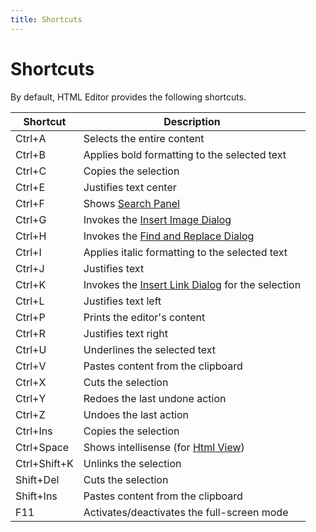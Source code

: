 ```yaml
---
title: Shortcuts
---
```

# Shortcuts
By default, HTML Editor provides the following shortcuts.

| Shortcut | Description |
|---|---|
| Ctrl+A | Selects the entire content |
| Ctrl+B | Applies bold formatting to the selected text |
| Ctrl+C | Copies the selection |
| Ctrl+E | Justifies text center |
| Ctrl+F | Shows [Search Panel](../html-editor-user-interface/search-panel.md) |
| Ctrl+G | Invokes the [Insert Image Dialog](../working-with-images/insert-an-image-in-html-editor.md) |
| Ctrl+H | Invokes the [Find and Replace Dialog](../find-and-replace-dialog/find-and-replace-dialog.md) |
| Ctrl+I | Applies italic formatting to the selected text |
| Ctrl+J | Justifies text |
| Ctrl+K | Invokes the [Insert Link Dialog](../working-with-hyperlinks/create-a-hyperlink-in-html-editor.md) for the selection |
| Ctrl+L | Justifies text left |
| Ctrl+P | Prints the editor's content |
| Ctrl+R | Justifies text right |
| Ctrl+U | Underlines the selected text |
| Ctrl+V | Pastes content from the clipboard |
| Ctrl+X | Cuts the selection |
| Ctrl+Y | Redoes the last undone action |
| Ctrl+Z | Undoes the last action |
| Ctrl+Ins | Copies the selection |
| Ctrl+Space | Shows intellisense (for [Html View](../html-editor-user-interface/view-modes.md)) |
| Ctrl+Shift+K | Unlinks the selection |
| Shift+Del | Cuts the selection |
| Shift+Ins | Pastes content from the clipboard |
| F11 | Activates/deactivates the full-screen mode |